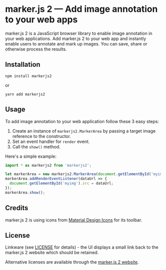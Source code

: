 # marker.js 2 &mdash; Add image annotation to your web apps

marker.js 2 is a JavaScript browser library to enable image annotation in your web applications. Add marker.js 2 to your web app and instantly enable users to annotate and mark up images. You can save, share or otherwise process the results.

## Installation

```
npm install markerjs2
```

or 

```
yarn add markerjs2
```

## Usage

To add image annotation to your web application follow these 3 easy steps:

1. Create an instance of `markerjs2.MarkerArea` by passing a target image reference to the constructor.
2. Set an event handler for `render` event.
3. Call the `show()` method.

Here's a simple example:

```js
import * as markerjs2 from 'markerjs2';

let markerArea = new markerjs2.MarkerArea(document.getElementById('myimg'));
markerArea.addRenderEventListener(dataUrl => {
  document.getElementById('myimg').src = dataUrl;
});
markerArea.show();
```

## Credits

marker.js 2 is using icons from [Material Design Icons](https://materialdesignicons.com/) for its toolbar.

## License
Linkware (see [LICENSE](https://github.com/ailon/markerjs2/blob/master/LICENSE) for details) - the UI displays a small link back to the marker.js 2 website which should be retained.

Alternative licenses are available through the [marker.js 2 website](https://markerjs.com).